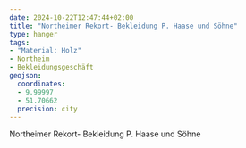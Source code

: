 ```yaml
---
date: 2024-10-22T12:47:44+02:00
title: "Northeimer Rekort- Bekleidung P. Haase und Söhne"
type: hanger
tags:
- "Material: Holz"
- Northeim
- Bekleidungsgeschäft
geojson:
  coordinates:
  - 9.99997
  - 51.70662
  precision: city
---
```

Northeimer Rekort- Bekleidung P. Haase und Söhne
